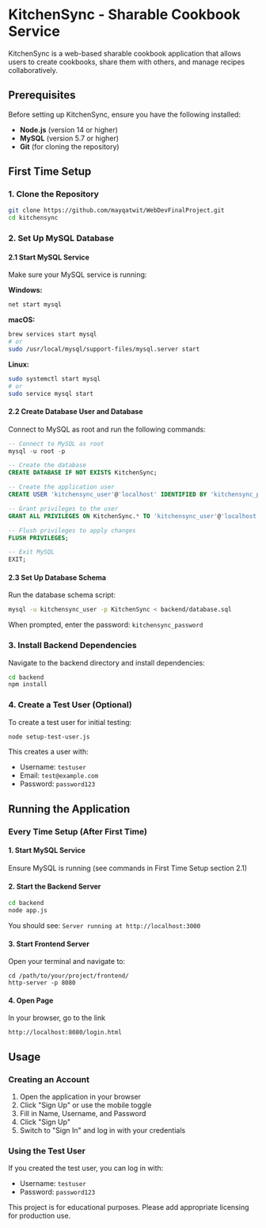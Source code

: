 # KitchenSync - Sharable Cookbook Service

KitchenSync is a web-based sharable cookbook application that allows users to create cookbooks, share them with others, and manage recipes collaboratively.

## Prerequisites

Before setting up KitchenSync, ensure you have the following installed:

- **Node.js** (version 14 or higher)
- **MySQL** (version 5.7 or higher)
- **Git** (for cloning the repository)

## First Time Setup

### 1. Clone the Repository

```bash
git clone https://github.com/mayqatwit/WebDevFinalProject.git
cd kitchensync
```

### 2. Set Up MySQL Database

#### 2.1 Start MySQL Service
Make sure your MySQL service is running:

**Windows:**
```bash
net start mysql
```

**macOS:**
```bash
brew services start mysql
# or
sudo /usr/local/mysql/support-files/mysql.server start
```

**Linux:**
```bash
sudo systemctl start mysql
# or
sudo service mysql start
```

#### 2.2 Create Database User and Database
Connect to MySQL as root and run the following commands:

```sql
-- Connect to MySQL as root
mysql -u root -p

-- Create the database
CREATE DATABASE IF NOT EXISTS KitchenSync;

-- Create the application user
CREATE USER 'kitchensync_user'@'localhost' IDENTIFIED BY 'kitchensync_password';

-- Grant privileges to the user
GRANT ALL PRIVILEGES ON KitchenSync.* TO 'kitchensync_user'@'localhost';

-- Flush privileges to apply changes
FLUSH PRIVILEGES;

-- Exit MySQL
EXIT;
```

#### 2.3 Set Up Database Schema
Run the database schema script:

```bash
mysql -u kitchensync_user -p KitchenSync < backend/database.sql
```

When prompted, enter the password: `kitchensync_password`

### 3. Install Backend Dependencies

Navigate to the backend directory and install dependencies:

```bash
cd backend
npm install
```

### 4. Create a Test User (Optional)

To create a test user for initial testing:

```bash
node setup-test-user.js
```

This creates a user with:
- Username: `testuser`
- Email: `test@example.com`
- Password: `password123`

## Running the Application

### Every Time Setup (After First Time)

#### 1. Start MySQL Service
Ensure MySQL is running (see commands in First Time Setup section 2.1)

#### 2. Start the Backend Server

```bash
cd backend
node app.js
```

You should see: `Server running at http://localhost:3000`

#### 3. Start Frontend Server

Open your terminal and navigate to:
```
cd /path/to/your/project/frontend/
http-server -p 8080
```

#### 4. Open Page

In your browser, go to the link 
```
http://localhost:8080/login.html
```

## Usage

### Creating an Account
1. Open the application in your browser
2. Click "Sign Up" or use the mobile toggle
3. Fill in Name, Username, and Password
4. Click "Sign Up"
5. Switch to "Sign In" and log in with your credentials

### Using the Test User
If you created the test user, you can log in with:
- Username: `testuser`
- Password: `password123`



This project is for educational purposes. Please add appropriate licensing for production use.
